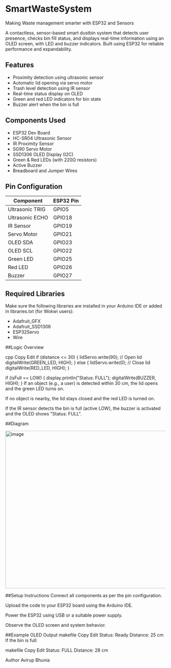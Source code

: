 # SmartWasteSystem
Making Waste management smarter with ESP32 and Sensors 

A contactless, sensor-based smart dustbin system that detects user presence, checks bin fill status, and displays real-time information using an OLED screen, with LED and buzzer indicators. Built using ESP32 for reliable performance and expandability.

## Features

- Proximity detection using ultrasonic sensor
- Automatic lid opening via servo motor
- Trash level detection using IR sensor
- Real-time status display on OLED
- Green and red LED indicators for bin state
- Buzzer alert when the bin is full

## Components Used

- ESP32 Dev Board  
- HC-SR04 Ultrasonic Sensor  
- IR Proximity Sensor  
- SG90 Servo Motor  
- SSD1306 OLED Display (I2C)  
- Green & Red LEDs (with 220Ω resistors)  
- Active Buzzer  
- Breadboard and Jumper Wires  

## Pin Configuration

| Component        | ESP32 Pin |
|------------------|-----------|
| Ultrasonic TRIG  | GPIO5     |
| Ultrasonic ECHO  | GPIO18    |
| IR Sensor        | GPIO19    |
| Servo Motor      | GPIO21    |
| OLED SDA         | GPIO23    |
| OLED SCL         | GPIO22    |
| Green LED        | GPIO25    |
| Red LED          | GPIO26    |
| Buzzer           | GPIO27    |

## Required Libraries

Make sure the following libraries are installed in your Arduino IDE or added in libraries.txt (for Wokwi users):

- Adafruit_GFX  
- Adafruit_SSD1306  
- ESP32Servo  
- Wire  

##Logic Overview

cpp
Copy
Edit
if (distance <= 30) {
  lidServo.write(90); // Open lid
  digitalWrite(GREEN_LED, HIGH);
} else {
  lidServo.write(0);  // Close lid
  digitalWrite(RED_LED, HIGH);
}

if (isFull == LOW) {
  display.println("Status: FULL");
  digitalWrite(BUZZER, HIGH);
}
If an object (e.g., a user) is detected within 30 cm, the lid opens and the green LED turns on.

If no object is nearby, the lid stays closed and the red LED is turned on.

If the IR sensor detects the bin is full (active LOW), the buzzer is activated and the OLED shows "Status: FULL".

##Diagram

<img width="539" height="495" alt="image" src="https://github.com/user-attachments/assets/d71c1d8a-f375-41f2-9e2b-0f8ded3a31bc" />


##Setup Instructions
Connect all components as per the pin configuration.

Upload the code to your ESP32 board using the Arduino IDE.

Power the ESP32 using USB or a suitable power supply.

Observe the OLED screen and system behavior.

##Example OLED Output
makefile
Copy
Edit
Status: Ready
Distance: 25 cm
If the bin is full:

makefile
Copy
Edit
Status: FULL
Distance: 28 cm

Author
Avirup Bhunia



